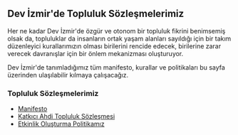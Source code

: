 ## Dev İzmir'de Topluluk Sözleşmelerimiz

Her ne kadar Dev İzmir'de özgür ve otonom bir topluluk fikrini benimsemiş olsak da, topluluklar da insanların ortak yaşam alanları sayıldığı için bir takım düzenleyici kurallarımızın olması birilerini rencide edecek, birilerine zarar verecek davranışlar için bir önlem mekanizması oluşturuyor.

Dev İzmir'de tanımladığımız tüm manifesto, kurallar ve politikaları bu sayfa üzerinden ulaşılabilir kılmaya çalışacağız.


### Topluluk Sözleşmelerimiz

- [Manifesto](https://github.com/devizmir/.github/blob/main/MANIFEST.md)
- [Katkıcı Ahdi Topluluk Sözleşmesi](https://github.com/devizmir/.github/blob/main/CODE_OF_CONDUCT.md)
- [Etkinlik Oluşturma Politikamız](https://devizmir.com/etkinlik-olusturma-politikamiz)